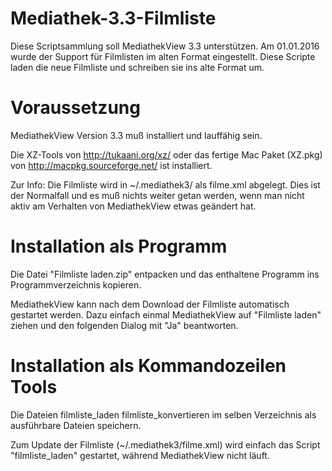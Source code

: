# Mediathek-3.3-Filmliste
Diese Scriptsammlung soll MediathekView 3.3 unterstützen. Am 01.01.2016 wurde der Support für Filmlisten im alten Format eingestellt. Diese Scripte laden die neue Filmliste und schreiben sie ins alte Format um.

# Voraussetzung
MediathekView Version 3.3 muß installiert und lauffähig sein.

Die XZ-Tools von http://tukaani.org/xz/ oder das fertige Mac Paket (XZ.pkg) von http://macpkg.sourceforge.net/ ist installiert.

Zur Info: Die Filmliste wird in ~/.mediathek3/ als filme.xml abgelegt. Dies ist der Normalfall und es muß nichts weiter getan werden, wenn man nicht aktiv am Verhalten von MediathekView etwas geändert hat.

# Installation als Programm
Die Datei "Filmliste laden.zip" entpacken und das enthaltene Programm ins Programmverzeichnis kopieren.

MediathekView kann nach dem Download der Filmliste automatisch gestartet werden. Dazu einfach einmal MediathekView auf "Filmliste laden" ziehen und den folgenden Dialog mit "Ja" beantworten.

# Installation als Kommandozeilen Tools
Die Dateien
    filmliste_laden
    filmliste_konvertieren
im selben Verzeichnis als ausführbare Dateien speichern.

Zum Update der Filmliste (~/.mediathek3/filme.xml) wird einfach das Script "filmliste_laden" gestartet, während MediathekView nicht läuft.